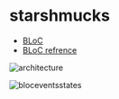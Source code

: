 # starshmucks

- [BLoC](https://pub.dev/packages/flutter_bloc)
- [BLoC refrence](https://bloclibrary.dev/#/architecture)

![architecture](https://user-images.githubusercontent.com/113116169/209114829-48602721-f9bc-4a9b-acb3-ef4579811d2d.png)

![bloceventsstates](https://user-images.githubusercontent.com/113116169/209115335-af1e06ec-cc07-420e-88fe-f6bcb921b66c.png)


